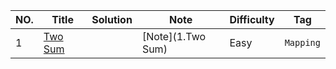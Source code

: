 |NO.|Title|Solution|Note|Difficulty|Tag|
|---|-----|--------|----|----------|---|
|1|[Two Sum](https://leetcode.com/problems/two-sum)|[]()|[Note](1.Two Sum)|Easy|`Mapping`|